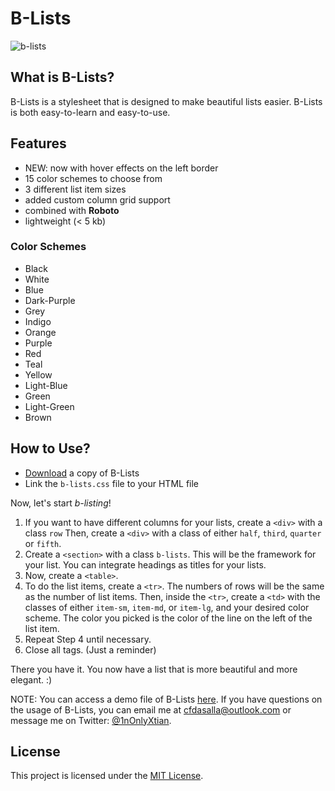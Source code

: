 # B-Lists
![b-lists](https://cloud.githubusercontent.com/assets/11498348/10193963/a77e2198-67b8-11e5-88bd-ce5051f97078.png)

## What is B-Lists?

B-Lists is a stylesheet that is designed to make beautiful lists easier. B-Lists is both easy-to-learn and easy-to-use.

## Features
* NEW: now with hover effects on the left border
* 15 color schemes to choose from
* 3 different list item sizes
* added custom column grid support
* combined with **Roboto**
* lightweight (< 5 kb)

### Color Schemes
* Black
* White
* Blue
* Dark-Purple
* Grey
* Indigo
* Orange
* Purple
* Red
* Teal
* Yellow
* Light-Blue
* Green
* Light-Green
* Brown

## How to Use?

* [Download](https://github.com/1nonlyxtian/b-lists/archive/master.zip) a copy of B-Lists
* Link the `b-lists.css` file to your HTML file

Now, let's start *b-listing*!

1. If you want to have different columns for your lists, create a `<div>` with a class `row` Then, create a `<div>` with a class of either `half`, `third`, `quarter` or `fifth`.
2. Create a `<section>` with a class `b-lists`. This will be the framework for your list. You can integrate headings as titles for your lists.
3. Now, create a `<table>`.
4. To do the list items, create a `<tr>`.  The numbers of rows will be the same as the number of list items. Then, inside the `<tr>`, create a `<td>` with the classes of either `item-sm`, `item-md`, or `item-lg`, and your desired color scheme. The color you picked is the color of the line on the left of the list item.
5. Repeat Step 4 until necessary.
6. Close all tags. (Just a reminder)

There you have it. You now have a list that is more beautiful and more elegant. :)

NOTE: You can access a demo file of B-Lists [here](http://rawgit.com/1nonlyxtian/b-lists/master/test.html). If you have questions on the usage of B-Lists, you can email me at cfdasalla@outlook.com or message me on Twitter: [@1nOnlyXtian](http://twitter.com/1nonlyxtian).

## License

This project is licensed under the [MIT License](../blob/master/LICENSE).
